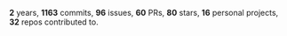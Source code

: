 **2** years, **1163** commits, **96** issues, **60** PRs, **80** stars, **16** personal projects, **32** repos contributed to.
